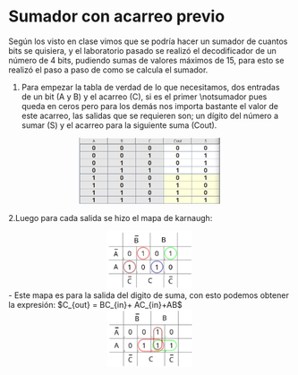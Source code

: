 # Sumador con acarreo previo

Según los visto en clase vimos que se podría hacer un sumador de cuantos bits se quisiera, y el laboratorio pasado se realizó el decodificador de un número de 4 bits, pudiendo sumas de valores máximos de 15, para esto se realizó el paso a paso de como se calcula el sumador.

1. Para empezar la tabla de verdad de lo que necesitamos, dos entradas de un bit (A y B) y el acarreo (C), si es el primer \notsumador pues queda en ceros pero para los demás nos importa bastante el valor de este acarreo, las salidas que se requieren son; un dígito del número a sumar (S) y el acarreo para la siguiente suma (Cout).
<center>
  <img src="img/sum_verdad.png" height="50%" width="50%" >
</center>

2.Luego para cada salida se hizo el mapa de karnaugh:
<center>
  <img src="img/sum_k.png" height="30%" width="30%" >
</center>
- Este mapa es para la salida del digito de suma, con esto podemos obtener la expresión:
$C_{out} = BC_{in}+ AC_{in}+AB$
<center>
  <img src="img/carry_k.png" height="30%" width="30%" >
</center>
